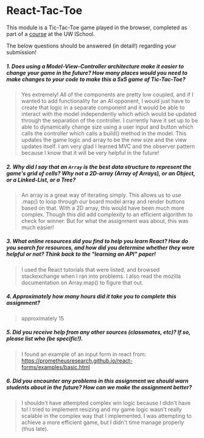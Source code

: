 # React-Tac-Toe

This module is a Tic-Tac-Toe game played in the browser, completed as part of a [course](http://arch-joelross.rhcloud.com/) at the UW ISchool. 

The below questions should be answered (in detail!) regarding your submission!


##### 1. Does using a Model-View-Controller architecture make it easier to change your game in the future? How many places would you need to make changes to your code to make this a 5x5 game of Tic-Tac-Toe?
> Yes extremely! All of the components are pretty low coupled, and if I wanted to add functionality for an AI opponent, I would just have to create that logic in a separate component and it would be able to interact with the model independently which which would be updated through the separation of the controller. I currently have it set up to be able to dynamically change size using a user input and button which calls the controller which calls a build() method in the model. This updates the game logic and array to be the new size and the view updates itself.
I am very glad I learned MVC and the observer pattern because I know that it will be very helpful in the future!


##### 2. Why did I say that an `Array` is the best data structure to represent the game's grid of cells? Why not a 2D-array (Array of Arrays), or an Object, or a Linked-List, or a Tree? 
> An array is a great way of iterating simply. This allows us to use .map() to loop through our board model array and render buttons based on that. With a 2D array, this would have been much more complex. Though this did add complexity to an efficient algorithm to check for winner. But for what the assignment was about, this was much easier!


##### 3. What online resources did you find to help you learn React? How do you search for resources, and how did you determine whether they were helpful or not? Think back to the "learning an API" paper! 
> I used the React tutorials that were listed, and browsed stackexchange when I ran into problems. I also read the mozilla documentation on Array.map() to figure that out.


##### 4. Approximately how many hours did it take you to complete this assignment? #####
> approximately 15


##### 5. Did you receive help from any other sources (classmates, etc)? If so, please list who (be specific!). #####
> I found an example of an input form in react from: https://prometheusresearch.github.io/react-forms/examples/basic.html


##### 6. Did you encounter any problems in this assignment we should warn students about in the future? How can we make the assignment better? #####
> I shouldn't have attempted complex win logic because I didn't have to! I tried to implement resizing and my game logic wasn't really scalable in the complex way that I implemented. I was attempting to achieve a more efficient game, but I didn't time manage properly (thus late).
